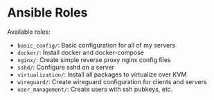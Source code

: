 # Ansible Roles

Available roles:

- `basic_config/`: Basic configuration for all of my servers
- `docker/`: Install docker and docker-compose
- `nginx/`: Create simple reverse proxy nginx config files
- `sshd/`: Configure sshd on a server
- `virtualization/`: Install all packages to virtualize over KVM
- `wireguard/`: Create wireguard configuration for clients and servers
- `user_management/`: Create users with ssh pubkeys, etc.
